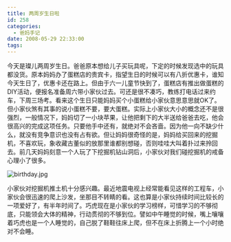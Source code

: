 ```yaml
---
title: 两周岁生日啦
id: 258
categories:
  - 爸妈手记
date: 2008-05-29 22:33:00
tags:
---
```


今天是璨儿两周岁生日。爸爸原本想给儿子买玩具呢，下定的时候发现选中的玩具都没货。原本妈妈办了蛋糕店的贵宾卡，指望生日的时候可以有八折优惠卡，谁知今天生日了，优惠卡还在路上。但由于六一儿童节快到了，蛋糕店有推出做蛋糕的DIY活动，便报名准备周六带小家伙过去。可还是很不凑巧，教练打电话过来约车，下周三场考。看来这个生日只能妈妈买个小蛋糕给小家伙意思意思就OK了。但小家伙煞有其事的说小蛋糕不要，要大蛋糕。实际上小家伙大小的概念还不是很强烈，一般情况下，妈妈切了一小块苹果，让他把剩下的大半送给爸爸去吃，他会很高兴的完成这项任务。只要他手中还有，就绝对不会吝啬。因为他一向不缺少什么，就没有竞争意识也没有占有欲。但让妈妈很奇怪的是，妈妈给买回来的挖掘机，不喜欢玩，象收藏古董似的放那里谁都别想碰，否则哇哇大叫着扑过来拎回去。前几天妈妈刻意一个人玩了下挖掘机钻山洞后，小家伙对我们碰挖掘机的戒备心理小了很多。

![birthday.jpg](http://www.candreams.com/images/2008/06/birthday-tn.jpg "birthday.jpg")

小家伙对挖掘机推土机十分感兴趣。最近地震电视上经常能看见这样的工程车，小家伙会很迅速的爬上沙发，坐那目不转睛的看。这也算是小家伙持续时间比较长的一项爱好了，有半年时间了。巧虎现在是小家伙的学习榜样，可惜学习的不够彻底，只能领会大体的精神，行动贯彻的不够到位。譬如中午睡觉的时候，嘴上嚷嚷着巧虎也是一个人睡觉的，自己脱了鞋鞋往床上爬，但不在床上折腾上一个小时绝对不会睡。